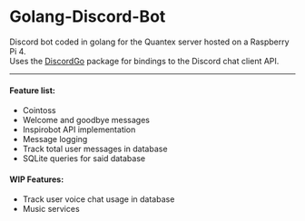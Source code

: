 # Golang-Discord-Bot
Discord bot coded in golang for the Quantex server hosted on a Raspberry Pi 4.  
Uses the [DiscordGo](https://github.com/bwmarrin/discordgo) package for bindings to the Discord chat client API.

---
#### Feature list:  
* Cointoss  
* Welcome and goodbye messages  
* Inspirobot API implementation  
* Message logging
* Track total user messages in database
* SQLite queries for said database 
  
#### WIP Features:  
* Track user voice chat usage in database  
* Music services  
